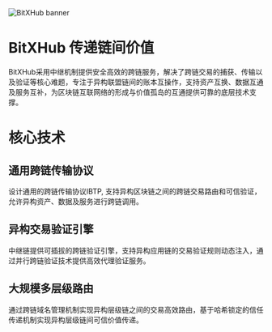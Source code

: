 
<img :src="$withBase('/images/banner.png')" alt="BitXHub banner">

# BitXHub 传递链间价值

BitXHub采用中继机制提供安全高效的跨链服务，解决了跨链交易的捕获、传输以及验证等核心难题，专注于异构联盟链间的账本互操作，支持资产互换、数据互通及服务互补，为区块链互联网络的形成与价值孤岛的互通提供可靠的底层技术支撑。

# 核心技术

## 通用跨链传输协议

设计通用的跨链传输协议IBTP, 支持异构区块链之间的跨链交易路由和可信验证，允许异构资产、数据及服务进行跨链调用。

## 异构交易验证引擎

中继链提供可插拔的跨链验证引擎，支持异构应用链的交易验证规则动态注入，通过并行跨链验证技术提供高效代理验证服务。

## 大规模多层级路由

通过跨链域名管理机制实现异构层级链之间的交易高效路由，基于哈希锁定的信任传递机制实现异构层级链间可信价值传递。